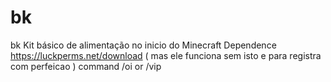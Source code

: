 # bk
bk Kit básico de alimentação no inicio do Minecraft
Dependence https://luckperms.net/download ( mas ele funciona sem isto e para registra com perfeicao )
command /oi or /vip

